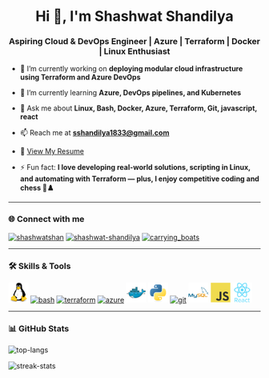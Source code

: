 <h1 align="center">Hi 👋, I'm Shashwat Shandilya</h1>
<h3 align="center">Aspiring Cloud & DevOps Engineer | Azure | Terraform | Docker | Linux Enthusiast</h3>

- 🔭 I’m currently working on **deploying modular cloud infrastructure using Terraform and Azure DevOps**

- 🌱 I’m currently learning **Azure, DevOps pipelines, and Kubernetes**

- 💬 Ask me about **Linux, Bash, Docker, Azure, Terraform, Git, javascript, react**

- 📫 Reach me at **sshandilya1833@gmail.com**

- 📄 [View My Resume]([https://drive.google.com/file/d/1IumFvtB7Fa1-D32HGbwydcIaoTMkReMU/view?usp=sharing](https://drive.google.com/file/d/1IiV0v3Ck-1tP-sQHOkRD2bidwzb1eA3O/view?usp=sharing))

- ⚡ Fun fact: **I love developing real-world solutions, scripting in Linux, and automating with Terraform — plus, I enjoy competitive coding and chess 🧠♟️**

---

<h3 align="left">🌐 Connect with me</h3>
<p align="left">
<a href="https://twitter.com/shashwatshan" target="blank"><img align="center" src="https://raw.githubusercontent.com/rahuldkjain/github-profile-readme-generator/master/src/images/icons/Social/twitter.svg" alt="shashwatshan" height="30" width="40" /></a>
<a href="https://linkedin.com/in/shashwat-shandilya" target="blank"><img align="center" src="https://raw.githubusercontent.com/rahuldkjain/github-profile-readme-generator/master/src/images/icons/Social/linked-in-alt.svg" alt="shashwat-shandilya" height="30" width="40" /></a>
<a href="https://leetcode.com/carrying_boats" target="blank"><img align="center" src="https://raw.githubusercontent.com/rahuldkjain/github-profile-readme-generator/master/src/images/icons/Social/leet-code.svg" alt="carrying_boats" height="30" width="40" /></a>
</p>

---

<h3 align="left">🛠️ Skills & Tools</h3>
<p align="left">
  <a href="https://www.linux.org/" target="_blank"><img src="https://raw.githubusercontent.com/devicons/devicon/master/icons/linux/linux-original.svg" alt="linux" width="40" height="40"/></a>
  <a href="https://www.gnu.org/software/bash/" target="_blank"><img src="https://www.vectorlogo.zone/logos/gnu_bash/gnu_bash-icon.svg" alt="bash" width="40" height="40"/></a>
  <a href="https://www.terraform.io/" target="_blank"><img src="https://www.vectorlogo.zone/logos/terraformio/terraformio-icon.svg" alt="terraform" width="40" height="40"/></a>
  <a href="https://azure.microsoft.com/" target="_blank"><img src="https://www.vectorlogo.zone/logos/microsoft_azure/microsoft_azure-icon.svg" alt="azure" width="40" height="40"/></a>
  <a href="https://www.docker.com/" target="_blank"><img src="https://raw.githubusercontent.com/devicons/devicon/master/icons/docker/docker-original.svg" alt="docker" width="40" height="40"/></a>
  <a href="https://www.python.org" target="_blank"><img src="https://raw.githubusercontent.com/devicons/devicon/master/icons/python/python-original.svg" alt="python" width="40" height="40"/></a>
  <a href="https://git-scm.com/" target="_blank"><img src="https://www.vectorlogo.zone/logos/git-scm/git-scm-icon.svg" alt="git" width="40" height="40"/></a>
  <a href="https://www.mysql.com/" target="_blank"><img src="https://raw.githubusercontent.com/devicons/devicon/master/icons/mysql/mysql-original-wordmark.svg" alt="mysql" width="40" height="40"/></a>
  <a href="https://developer.mozilla.org/en-US/docs/Web/JavaScript" target="_blank"><img src="https://raw.githubusercontent.com/devicons/devicon/master/icons/javascript/javascript-original.svg" alt="javascript" width="40" height="40"/></a>
  <a href="https://reactjs.org/" target="_blank"><img src="https://raw.githubusercontent.com/devicons/devicon/master/icons/react/react-original-wordmark.svg" alt="react" width="40" height="40"/></a>
</p>

---

<h3 align="left">📊 GitHub Stats</h3>
<p><img align="center" src="https://github-readme-stats.vercel.app/api/top-langs/?username=shashwat-shan39&layout=compact&theme=radical" alt="top-langs" /></p>

<p><img align="center" src="https://github-readme-streak-stats.herokuapp.com/?user=shashwat-shan39&theme=radical" alt="streak-stats" /></p>
